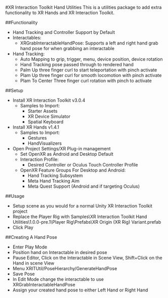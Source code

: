 #XR Interaction Toolkit Hand Utilities
This is a utilities package to add extra functionality to XR Hands and XR Interaction Toolkit.

##Functionality
- Hand Tracking and Controller Support by Default
- Interactables:
    - XRGrabInteractableHandPose: Supports a left and right hand grab hand pose for when grabbing an interactable
- Hand Tracking:
    - Auto Mapping to grip, trigger, menu, device position, device rotation
    - Hand Tracking pose passed through to rendered hand
    - Palm Up three finger curl to start teleportation with pinch activate
    - Plam Up three finger curl for smooth locomotion with pinch activate
    - Plam To Center Three finger curl rotation with pinch to activate

##Setup
- Install XR Interaction Toolkit v3.0.4
    - Samples to Import:
        - Starter Assets
        - XR Device Simulator
        - Spatial Keyboard
- Install XR Hands v1.4.1
    - Samples to Import:
        - Gestures
        - HandVisualizers
- Open Project Settings/XR Plug-in management
    - Set OpenXR as Android and Desktop Default
    - Interaction Profile:
        - Desired Controller or Oculus Touch Controller Profile
    - OpenXR Feature Groups For Desktop and Android:
        - Hand Tracking Subsystem
        - Meta Hand Tracking Aim
        - Meta Quest Support (Android and if targeting Oculus)

##Usage
- Setup scene as you would for a normal Unity XR Interaction Toolkit project
- Replace the Player Rig with Samples\XR Interaction Toolkit Hand Utilities\1.0.0-pre.1\Player Rig\Prefabs\XR Origin (XR Rig) Variant.prefab
- Click Play

##Creating A Hand Pose
- Enter Play Mode
- Position hand on Interactable in desired pose
- Pause Editor, Click on the Interactable in Scene View, Shift+Click on the Hand in scene View
- Menu XRITUtil/PoseHierarchy/GenerateHandPose
- Save Pose
- In Edit Mode change the interactable to use XRGrabInteractableHandPose
- Assign your created hand pose to either Left Hand or Right Hand